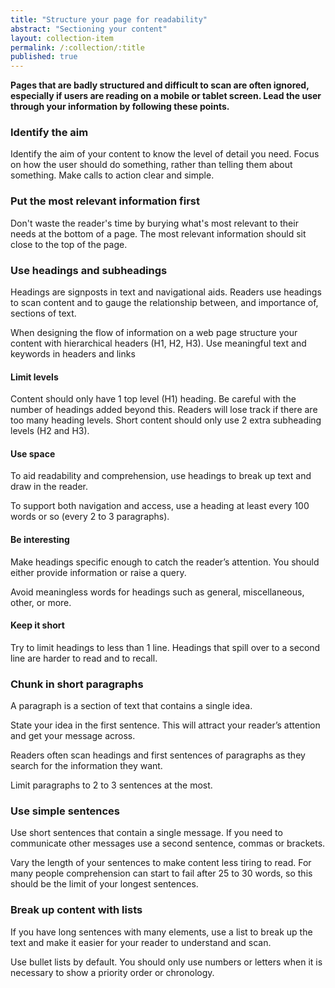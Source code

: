```yaml
---
title: "Structure your page for readability"
abstract: "Sectioning your content"
layout: collection-item
permalink: /:collection/:title
published: true
---
```


**Pages that are badly structured and difficult to scan are often ignored, especially if users are reading on a mobile or tablet screen. Lead the user through your information by following these points.**

### Identify the aim

Identify the aim of your content to know the level of detail you need. Focus on how the user should do something, rather than telling them about something. Make calls to action clear and simple.

### Put the most relevant information first

Don't waste the reader's time by burying what's most relevant to their needs at the bottom of a page. The most relevant information should sit close to the top of the page.

### Use headings and subheadings

Headings are signposts in text and navigational aids. Readers use headings to scan content and to gauge the relationship between, and importance of, sections of text.

When designing the flow of information on a web page structure your content with hierarchical headers (H1, H2, H3). Use meaningful text and keywords in headers and links

#### Limit levels

Content should only have 1 top level (H1) heading. Be careful with the number of headings added beyond this. Readers will lose track if there are too many heading levels. Short content should only use 2 extra subheading levels (H2 and H3).

#### Use space

To aid readability and comprehension, use headings to break up text and draw in the reader.

To support both navigation and access, use a heading at least every 100 words or so (every 2 to 3 paragraphs).

#### Be interesting

Make headings specific enough to catch the reader’s attention. You should either provide information or raise a query.

Avoid meaningless words for headings such as general, miscellaneous, other, or more.

#### Keep it short

Try to limit headings to less than 1 line. Headings that spill over to a second line are harder to read and to recall.

### Chunk in short paragraphs

A paragraph is a section of text that contains a single idea.

State your idea in the first sentence. This will attract your reader’s attention and get your message across.

Readers often scan headings and first sentences of paragraphs as they search for the information they want.

Limit paragraphs to 2 to 3 sentences at the most.

### Use simple sentences

Use short sentences that contain a single message. If you need to communicate other messages use a second sentence, commas or brackets.

Vary the length of your sentences to make content less tiring to read. For many people comprehension can start to fail after 25 to 30 words, so this should be the limit of your longest sentences.

### Break up content with lists

If you have long sentences with many elements, use a list to break up the text and make it easier for your reader to understand and scan.

Use bullet lists by default. You should only use numbers or letters when it is necessary to show a priority order or chronology.
